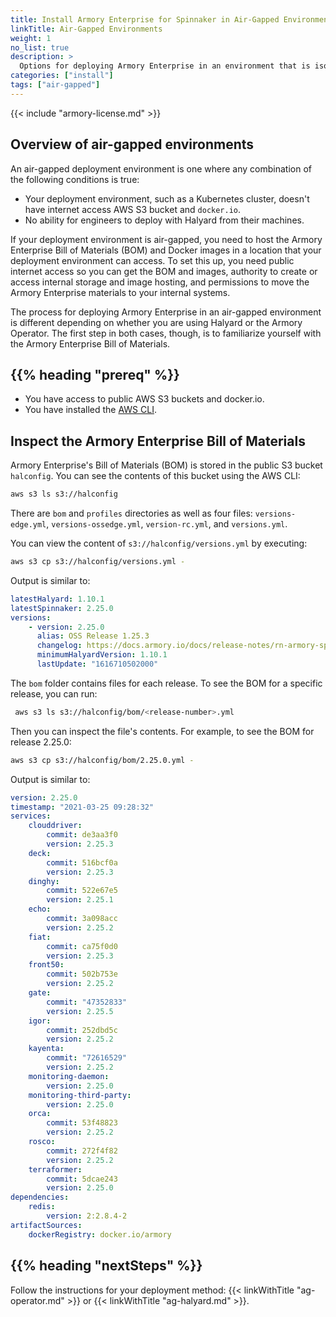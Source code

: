 ```yaml
---
title: Install Armory Enterprise for Spinnaker in Air-Gapped Environments
linkTitle: Air-Gapped Environments
weight: 1
no_list: true
description: >
  Options for deploying Armory Enterprise in an environment that is isolated from the internet.
categories: ["install"]
tags: ["air-gapped"]
---
```


{{< include "armory-license.md" >}}

## Overview of air-gapped environments

An air-gapped deployment environment is one where any combination of the following conditions is true:

- Your deployment environment, such as a Kubernetes cluster, doesn't have internet access AWS S3 bucket and `docker.io`.
- No ability for engineers to deploy with Halyard from their machines.

If your deployment environment is air-gapped, you need to host the Armory Enterprise Bill of Materials (BOM) and Docker images in a location that your deployment environment can access. To set this up, you need public internet access so you can get the BOM and images, authority to create or access internal storage and image hosting, and permissions to move the Armory Enterprise materials to your internal systems.  

The process for deploying Armory Enterprise in an air-gapped environment is different depending on whether you are using Halyard or the Armory Operator. The first step in both cases, though, is to familiarize yourself with the Armory Enterprise Bill of Materials.

## {{% heading "prereq" %}}

* You have access to public AWS S3 buckets and docker.io.
* You have installed the [AWS CLI](https://aws.amazon.com/cli/).


## Inspect the Armory Enterprise Bill of Materials

Armory Enterprise's Bill of Materials (BOM) is stored in the public S3 bucket `halconfig`. You can see the contents of this bucket using the AWS CLI:

```bash
aws s3 ls s3://halconfig
```

There are `bom` and `profiles` directories as well as four files: `versions-edge.yml`, `versions-ossedge.yml`, `version-rc.yml`, and `versions.yml`.

You can view the content of `s3://halconfig/versions.yml` by executing:

```bash
aws s3 cp s3://halconfig/versions.yml -
```

Output is similar to:

```yaml
latestHalyard: 1.10.1
latestSpinnaker: 2.25.0
versions:
    - version: 2.25.0
      alias: OSS Release 1.25.3
      changelog: https://docs.armory.io/docs/release-notes/rn-armory-spinnaker/armoryspinnaker_v2-25-0/
      minimumHalyardVersion: 1.10.1
      lastUpdate: "1616710502000"
```

The `bom` folder contains files for each release. To see the BOM for a specific release, you can run:

```bash
 aws s3 ls s3://halconfig/bom/<release-number>.yml
```

Then you can inspect the file's contents. For example, to see the BOM for release 2.25.0:

```bash
aws s3 cp s3://halconfig/bom/2.25.0.yml -
```

Output is similar to:

```yaml
version: 2.25.0
timestamp: "2021-03-25 09:28:32"
services:
    clouddriver:
        commit: de3aa3f0
        version: 2.25.3
    deck:
        commit: 516bcf0a
        version: 2.25.3
    dinghy:
        commit: 522e67e5
        version: 2.25.1
    echo:
        commit: 3a098acc
        version: 2.25.2
    fiat:
        commit: ca75f0d0
        version: 2.25.3
    front50:
        commit: 502b753e
        version: 2.25.2
    gate:
        commit: "47352833"
        version: 2.25.5
    igor:
        commit: 252dbd5c
        version: 2.25.2
    kayenta:
        commit: "72616529"
        version: 2.25.2
    monitoring-daemon:
        version: 2.25.0
    monitoring-third-party:
        version: 2.25.0
    orca:
        commit: 53f48823
        version: 2.25.2
    rosco:
        commit: 272f4f82
        version: 2.25.2
    terraformer:
        commit: 5dcae243
        version: 2.25.0
dependencies:
    redis:
        version: 2:2.8.4-2
artifactSources:
    dockerRegistry: docker.io/armory
```

## {{% heading "nextSteps" %}}

Follow the instructions for your deployment method: {{< linkWithTitle "ag-operator.md" >}} or {{< linkWithTitle "ag-halyard.md" >}}.

